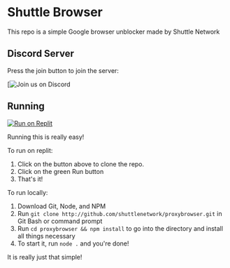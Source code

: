 # Shuttle Browser

This repo is a simple Google browser unblocker made by Shuttle Network


## Discord Server

Press the join button to join the server:

[![Join us on Discord](https://invidget.switchblade.xyz/https://discord.gg/RYk4qhFt23)


## Running

[![Run on Replit](https://binbashbanana.github.io/deploy-buttons/buttons/remade/replit.svg)](https://replit.com/github/shuttlenetwork/proxybrowser)

Running this is really easy!

To run on replit:
  1. Click on the button above to clone the repo.
  2. Click on the green Run button
  3. That's it!

To run locally:
  1. Download Git, Node, and NPM
  2. Run `git clone http://github.com/shuttlenetwork/proxybrowser.git` in Git Bash or command prompt
  3. Run `cd proxybrowser && npm install` to go into the directory and install all things necessary
  4. To start it, run `node .` and you're done!

It is really just that simple!
